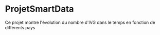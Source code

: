 # ProjetSmartData
Ce projet montre l'évolution du nombre d'IVG dans le temps en fonction de différents pays
